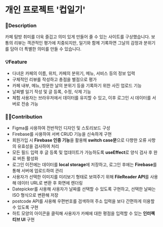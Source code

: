 # 개인 프로젝트 '컵일기'

### 📑Description
카페 탐방 취미를 더욱 즐겁고 의미 있게 만들어 줄 수 있는 사이트를 구상했습니다. 보통의 리뷰는 객관적인 평가에 치중되지만, 일기와 함께 기록하면 그날의 감정과 분위기를 담아 더 특별한 의미를 만들 수 있습니다.

### 💡Feature
* 다녀온 카페의 이름, 위치, 카페의 분위기, 메뉴, 서비스 등의 정보 입력
* 구체적인 리뷰를 작성하고 총점을 별점으로 평가
* 카페 내부, 메뉴, 방문한 날의 분위기 등을 기록하기 위한 사진 업로드 기능
* 날짜별 일기 작성 및 글 등록, 수정, 삭제 기능
* 체험 사용자는 브라우저에서 데이터를 유지할 수 있고, 이후 로그인 시 데이터를 서버로 전송 가능

### 🙋‍♀️Contribution
* Figma를 사용하여 전반적인 디자인 및 스토리보드 구성
* Firebase를 사용하여 서버 CRUD 기능을 신속하게 구현
* 회원가입 시 <B>Firebase 인증 기능</B>을 활용해 <B>switch case문</B>으로 다향한 오류 사항의 유효성을 검사하여 처리
* 모든 필드 입력 후 글 등록 및 업데이트가 가능하도록 <B>useEffect</B>로 양식 검사 후 완료 버튼 활성화
* 로그인 이전에는 데이터를 <B>local storage</B>에 저장하고, 로그인 후에는 <B>Firebase</B>를 통해 서버에 업로드하여 관리
* 사용자가 선택한 이미지를 미리보기 형태로 보여주기 위해 <B>FileReader API</B>를 사용해 데이터 URL로 변환 후 화면에 렌더링
* Datepicker</B>를 사용해 사용자가 날짜를 선택할 수 있도록 구현하고, 선택한 날짜는 ISO 형식으로 변환해 저장
* postcode API</B>를 사용해 우편번호를 검색하여 주소 입력을 보다 간편하게 이용할 수 있도록 구현
* 하트 모양의 아이콘을 클릭해 사용자가 카페에 대한 평점을 입력할 수 있는 <B>인터렉티브 UI</B> 구현
